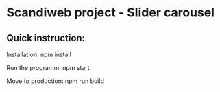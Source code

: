 # Scandiweb project - Slider carousel

## Quick instruction:

Installation:
npm install

Run the programm:
npm start

Move to production:
npm run build
